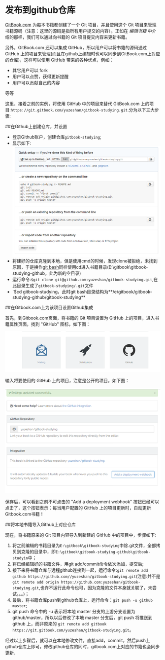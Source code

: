 发布到github仓库
==
[GitBook.com](gitbook.com) 为每本书籍都创建了一个 Git 项目，并且使用这个 Git 项目来管理书籍源码（注意：这里的源码是指所有用户提交的内容）。正如在 *编辑书籍* 中介绍的那样，我们可以通过向书籍的 Git 项目提交内容来更新书籍。

另外，GitBook.com 还可以集成 GitHub，所以用户可以将书籍的源码通过 GitHub 上的项目来管理(而且在github上编辑时也可以同步到GitBook.com上对应的仓库)，这样可以使用 GitHub 带来的各种优点，例如：

- 其它用户可以 fork
- 用户可以点赞，获得更新提醒
- 用户可以贡献自己的内容

等等

这里，接着之前的实例，将使用 GitHub 中的项目来替代 GitBook.com 上的项目:`https://git.gitbook.com/yuzeshan/gitbook-studying.git`.分为以下三大步骤:

##在Github上创建仓库，并设置
- 登录Github账户，创建仓库`gitbook-studying`;
- 显示如下:![](../imgs/git_repository.png)
- 将建好的仓库克隆到本地，但是使用cmd的时候，发现clone被拒绝，未找到原因，于是换作[git bash](http://git-scm.com/download/win)同样使用cd进入书籍目录(E:\gitbook\gitbook-studying-github，此为新的空目录)
- 运行命令:`$git clone git@github.com:yuzeshan/gitbook-studying.git`,在此目录生成了`gitbook-studying/.git`文件
- `$cd gitbook-studying，此时git bash目录结构为**/e/gitbook/gitbook-studying-github/gitbook-studying**

##在Gitbook.com上为该项目设置Github集成
 
首先，到Gitbook.com页面，将书籍的 Git 项目设置为 GitHub 上的项目，进入书籍属性页面，找到 "GitHub" 图标，如下图：

![](../imgs/gitbook_github.png)

输入将要使用的 GitHub 上的项目，注意是公开的项目，如下图：

![](../imgs/github_integration.png)

保存后，可以看到之前不可点击的 "Add a deployment webhook" 按钮已经可以点击了，这个按钮表示：每当用户配置的 GitHub 上的项目更新时，自动更新Gitbook.com书籍！

##将本地书籍导入Github上对应仓库

现在，将书籍原来的 Git 项目内容导入到新建的 GitHub 中的项目中，步骤如下:

1. 将之前编辑的书籍目录为`E:\gitbook\gitbook-studying`中除.git文件，全部拷贝到克隆的目录中，即`E:\gitbook\gitbook-studying-github\gitbook-studyin`中；
2. 将已经编辑好的书籍文件，用git add/commit命令依次添加，提交后;
3. 接下来将书籍仓库与远程github连接到一起，运行命令:`git remote add github https://github.com//yuzeshan/gitbook-studying.git`(注意:并不是`git remote add origin https://github.com:yuzeshan/gitbook-studying.git`,也许不运行此命令也可，因为克隆的文件本身就关联了，未尝试。。。)；
4. 最后，将书籍仓库push到github仓库上，运行命令：`git push -u github master`;
5. git push 命令中的 -u 表示将本地 master 分支的上游分支设置为 github/master，所以以后修改了本地 master 分支后，git push 将推送到 github 上，而非原来的 `git remote add gitbook https://git.gitbook.com/yuzeshan/gitbook-studying.git`。

经过以上步骤后，就可以在本地修改文件，直接add，commit，然后push上github仓库上即可，修改github仓库的同时，gitbook.com上对应的书籍也会同步更新.




